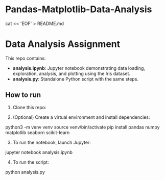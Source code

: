 # Pandas-Matplotlib-Data-Analysis

cat << 'EOF' > README.md
# Data Analysis Assignment

This repo contains:
- **analysis.ipynb**: Jupyter notebook demonstrating data loading, exploration, analysis, and plotting using the Iris dataset.
- **analysis.py**: Standalone Python script with the same steps.
  
## How to run

1. Clone this repo:

2. (Optional) Create a virtual environment and install dependencies:

python3 -m venv venv
source venv/bin/activate
pip install pandas numpy matplotlib seaborn scikit-learn

3. To run the notebook, launch Jupyter:

jupyter notebook analysis.ipynb

4. To run the script:

python analysis.py 
